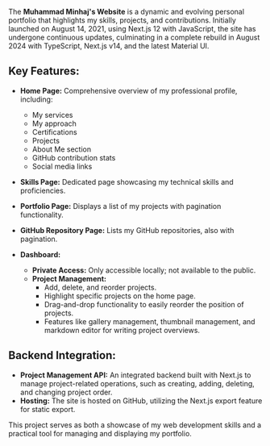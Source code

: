 The **Muhammad Minhaj's Website** is a dynamic and evolving personal portfolio that highlights my skills, projects, and contributions. Initially launched on August 14, 2021, using Next.js 12 with JavaScript, the site has undergone continuous updates, culminating in a complete rebuild in August 2024 with TypeScript, Next.js v14, and the latest Material UI.

## Key Features:
- **Home Page:** Comprehensive overview of my professional profile, including:
  - My services
  - My approach
  - Certifications
  - Projects
  - About Me section
  - GitHub contribution stats
  - Social media links

- **Skills Page:** Dedicated page showcasing my technical skills and proficiencies.
- **Portfolio Page:** Displays a list of my projects with pagination functionality.
- **GitHub Repository Page:** Lists my GitHub repositories, also with pagination.
- **Dashboard:** 
  - **Private Access:** Only accessible locally; not available to the public.
  - **Project Management:** 
    - Add, delete, and reorder projects.
    - Highlight specific projects on the home page.
    - Drag-and-drop functionality to easily reorder the position of projects.
    - Features like gallery management, thumbnail management, and markdown editor for writing project overviews.

## Backend Integration:
- **Project Management API:** An integrated backend built with Next.js to manage project-related operations, such as creating, adding, deleting, and changing project order.
- **Hosting:** The site is hosted on GitHub, utilizing the Next.js export feature for static export.

This project serves as both a showcase of my web development skills and a practical tool for managing and displaying my portfolio.
